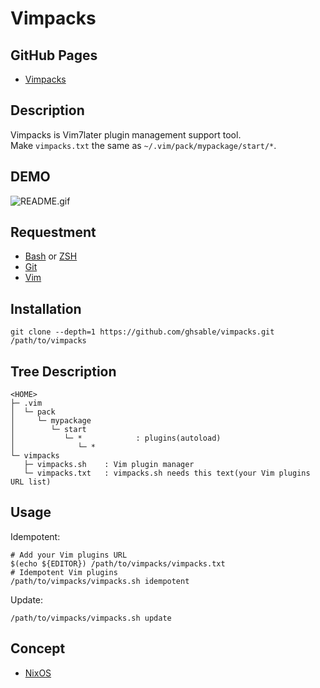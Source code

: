 # Vimpacks

## GitHub Pages
* [Vimpacks](https://ghsable.github.io/vimpacks/)

## Description
Vimpacks is Vim7later plugin management support tool.  
Make `vimpacks.txt` the same as `~/.vim/pack/mypackage/start/*`.

## DEMO
<img src="https://raw.githubusercontent.com/ghsable/vimpacks/master/README.gif" alt="README.gif">

## Requestment
* [Bash](https://www.gnu.org/software/bash/) or [ZSH](http://www.zsh.org/)
* [Git](https://github.com/git/git)
* [Vim](https://github.com/vim/vim)

## Installation

    git clone --depth=1 https://github.com/ghsable/vimpacks.git /path/to/vimpacks

## Tree Description

    <HOME>
    ├─ .vim
    │  └─ pack
    │     └─ mypackage
    │        └─ start
    │           └─ *            : plugins(autoload)
    │              └─ *
    └─ vimpacks
       ├─ vimpacks.sh    : Vim plugin manager
       └─ vimpacks.txt   : vimpacks.sh needs this text(your Vim plugins URL list)

## Usage
Idempotent:

    # Add your Vim plugins URL
    $(echo ${EDITOR}) /path/to/vimpacks/vimpacks.txt
    # Idempotent Vim plugins
    /path/to/vimpacks/vimpacks.sh idempotent

Update:

    /path/to/vimpacks/vimpacks.sh update

## Concept
* [NixOS](https://nixos.org/)
